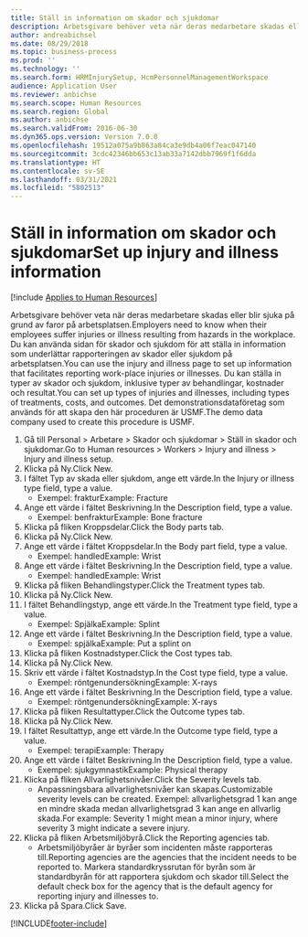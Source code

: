 ```yaml
---
title: Ställ in information om skador och sjukdomar
description: Arbetsgivare behöver veta när deras medarbetare skadas eller blir sjuka på grund av faror på arbetsplatsen.
author: andreabichsel
ms.date: 08/29/2018
ms.topic: business-process
ms.prod: ''
ms.technology: ''
ms.search.form: HRMInjurySetup, HcmPersonnelManagementWorkspace
audience: Application User
ms.reviewer: anbichse
ms.search.scope: Human Resources
ms.search.region: Global
ms.author: anbichse
ms.search.validFrom: 2016-06-30
ms.dyn365.ops.version: Version 7.0.0
ms.openlocfilehash: 19512a075a9b863a84ca3e9db4a06f7eac047140
ms.sourcegitcommit: 3cdc42346bb653c13ab33a7142dbb7969f1f6dda
ms.translationtype: HT
ms.contentlocale: sv-SE
ms.lasthandoff: 03/31/2021
ms.locfileid: "5802513"
---
```

# <a name="set-up-injury-and-illness-information"></a><span data-ttu-id="7eb18-103">Ställ in information om skador och sjukdomar</span><span class="sxs-lookup"><span data-stu-id="7eb18-103">Set up injury and illness information</span></span>

[!include [Applies to Human Resources](../includes/applies-to-hr.md)]



<span data-ttu-id="7eb18-104">Arbetsgivare behöver veta när deras medarbetare skadas eller blir sjuka på grund av faror på arbetsplatsen.</span><span class="sxs-lookup"><span data-stu-id="7eb18-104">Employers need to know when their employees suffer injuries or illness resulting from hazards in the workplace.</span></span> <span data-ttu-id="7eb18-105">Du kan använda sidan för skador och sjukdom för att ställa in information som underlättar rapporteringen av skador eller sjukdom på arbetsplatsen.</span><span class="sxs-lookup"><span data-stu-id="7eb18-105">You can use the injury and illness page to set up information that facilitates reporting work-place injuries or illnesses.</span></span> <span data-ttu-id="7eb18-106">Du kan ställa in typer av skador och sjukdom, inklusive typer av behandlingar, kostnader och resultat.</span><span class="sxs-lookup"><span data-stu-id="7eb18-106">You can set up types of injuries and illnesses, including types of treatments, costs, and outcomes.</span></span> <span data-ttu-id="7eb18-107">Det demonstrationsdataföretag som används för att skapa den här proceduren är USMF.</span><span class="sxs-lookup"><span data-stu-id="7eb18-107">The demo data company used to create this procedure is USMF.</span></span>

1. <span data-ttu-id="7eb18-108">Gå till Personal > Arbetare > Skador och sjukdomar > Ställ in skador och sjukdomar.</span><span class="sxs-lookup"><span data-stu-id="7eb18-108">Go to Human resources > Workers > Injury and illness > Injury and illness setup.</span></span>
2. <span data-ttu-id="7eb18-109">Klicka på Ny.</span><span class="sxs-lookup"><span data-stu-id="7eb18-109">Click New.</span></span>
3. <span data-ttu-id="7eb18-110">I fältet Typ av skada eller sjukdom, ange ett värde.</span><span class="sxs-lookup"><span data-stu-id="7eb18-110">In the Injury or illness type field, type a value.</span></span>
    * <span data-ttu-id="7eb18-111">Exempel: fraktur</span><span class="sxs-lookup"><span data-stu-id="7eb18-111">Example: Fracture</span></span>  
4. <span data-ttu-id="7eb18-112">Ange ett värde i fältet Beskrivning.</span><span class="sxs-lookup"><span data-stu-id="7eb18-112">In the Description field, type a value.</span></span>
    * <span data-ttu-id="7eb18-113">Exempel: benfraktur</span><span class="sxs-lookup"><span data-stu-id="7eb18-113">Example: Bone fracture</span></span>  
5. <span data-ttu-id="7eb18-114">Klicka på fliken Kroppsdelar.</span><span class="sxs-lookup"><span data-stu-id="7eb18-114">Click the Body parts tab.</span></span>
6. <span data-ttu-id="7eb18-115">Klicka på Ny.</span><span class="sxs-lookup"><span data-stu-id="7eb18-115">Click New.</span></span>
7. <span data-ttu-id="7eb18-116">Ange ett värde i fältet Kroppsdelar.</span><span class="sxs-lookup"><span data-stu-id="7eb18-116">In the Body part field, type a value.</span></span>
    * <span data-ttu-id="7eb18-117">Exempel: handled</span><span class="sxs-lookup"><span data-stu-id="7eb18-117">Example: Wrist</span></span>  
8. <span data-ttu-id="7eb18-118">Ange ett värde i fältet Beskrivning.</span><span class="sxs-lookup"><span data-stu-id="7eb18-118">In the Description field, type a value.</span></span>
    * <span data-ttu-id="7eb18-119">Exempel: handled</span><span class="sxs-lookup"><span data-stu-id="7eb18-119">Example: Wrist</span></span>  
9. <span data-ttu-id="7eb18-120">Klicka på fliken Behandlingstyper.</span><span class="sxs-lookup"><span data-stu-id="7eb18-120">Click the Treatment types tab.</span></span>
10. <span data-ttu-id="7eb18-121">Klicka på Ny.</span><span class="sxs-lookup"><span data-stu-id="7eb18-121">Click New.</span></span>
11. <span data-ttu-id="7eb18-122">I fältet Behandlingstyp, ange ett värde.</span><span class="sxs-lookup"><span data-stu-id="7eb18-122">In the Treatment type field, type a value.</span></span>
    * <span data-ttu-id="7eb18-123">Exempel: Spjälka</span><span class="sxs-lookup"><span data-stu-id="7eb18-123">Example: Splint</span></span>  
12. <span data-ttu-id="7eb18-124">Ange ett värde i fältet Beskrivning.</span><span class="sxs-lookup"><span data-stu-id="7eb18-124">In the Description field, type a value.</span></span>
    * <span data-ttu-id="7eb18-125">Exempel: spjälka</span><span class="sxs-lookup"><span data-stu-id="7eb18-125">Example: Put a splint on</span></span>  
13. <span data-ttu-id="7eb18-126">Klicka på fliken Kostnadstyper.</span><span class="sxs-lookup"><span data-stu-id="7eb18-126">Click the Cost types tab.</span></span>
14. <span data-ttu-id="7eb18-127">Klicka på Ny.</span><span class="sxs-lookup"><span data-stu-id="7eb18-127">Click New.</span></span>
15. <span data-ttu-id="7eb18-128">Skriv ett värde i fältet Kostnadstyp.</span><span class="sxs-lookup"><span data-stu-id="7eb18-128">In the Cost type field, type a value.</span></span>
    * <span data-ttu-id="7eb18-129">Exempel: röntgenundersökning</span><span class="sxs-lookup"><span data-stu-id="7eb18-129">Example: X-rays</span></span>  
16. <span data-ttu-id="7eb18-130">Ange ett värde i fältet Beskrivning.</span><span class="sxs-lookup"><span data-stu-id="7eb18-130">In the Description field, type a value.</span></span>
    * <span data-ttu-id="7eb18-131">Exempel: röntgenundersökning</span><span class="sxs-lookup"><span data-stu-id="7eb18-131">Example: X-rays</span></span>  
17. <span data-ttu-id="7eb18-132">Klicka på fliken Resultattyper.</span><span class="sxs-lookup"><span data-stu-id="7eb18-132">Click the Outcome types tab.</span></span>
18. <span data-ttu-id="7eb18-133">Klicka på Ny.</span><span class="sxs-lookup"><span data-stu-id="7eb18-133">Click New.</span></span>
19. <span data-ttu-id="7eb18-134">I fältet Resultattyp, ange ett värde.</span><span class="sxs-lookup"><span data-stu-id="7eb18-134">In the Outcome type field, type a value.</span></span>
    * <span data-ttu-id="7eb18-135">Exempel: terapi</span><span class="sxs-lookup"><span data-stu-id="7eb18-135">Example: Therapy</span></span>  
20. <span data-ttu-id="7eb18-136">Ange ett värde i fältet Beskrivning.</span><span class="sxs-lookup"><span data-stu-id="7eb18-136">In the Description field, type a value.</span></span>
    * <span data-ttu-id="7eb18-137">Exempel: sjukgymnastik</span><span class="sxs-lookup"><span data-stu-id="7eb18-137">Example: Physical therapy</span></span>  
21. <span data-ttu-id="7eb18-138">Klicka på fliken Allvarlighetsnivåer.</span><span class="sxs-lookup"><span data-stu-id="7eb18-138">Click the Severity levels tab.</span></span>
    * <span data-ttu-id="7eb18-139">Anpassningsbara allvarlighetsnivåer kan skapas.</span><span class="sxs-lookup"><span data-stu-id="7eb18-139">Customizable severity levels can be created.</span></span> <span data-ttu-id="7eb18-140">Exempel: allvarlighetsgrad 1 kan ange en mindre skada medan allvarlighetsgrad 3 kan ange en allvarlig skada.</span><span class="sxs-lookup"><span data-stu-id="7eb18-140">For example: Severity 1 might mean a minor injury, where severity 3 might indicate a severe injury.</span></span>  
22. <span data-ttu-id="7eb18-141">Klicka på fliken Arbetsmiljöbyrå.</span><span class="sxs-lookup"><span data-stu-id="7eb18-141">Click the Reporting agencies tab.</span></span>
    * <span data-ttu-id="7eb18-142">Arbetsmiljöbyråer är byråer som incidenten måste rapporteras till.</span><span class="sxs-lookup"><span data-stu-id="7eb18-142">Reporting agencies are the agencies that the incident needs to be reported to.</span></span> <span data-ttu-id="7eb18-143">Markera standardkryssrutan för byrån som är standardbyrån för att rapportera sjukdom och skador till.</span><span class="sxs-lookup"><span data-stu-id="7eb18-143">Select the default check box for the agency that is the default agency for reporting injury and illnesses to.</span></span>  
23. <span data-ttu-id="7eb18-144">Klicka på Spara.</span><span class="sxs-lookup"><span data-stu-id="7eb18-144">Click Save.</span></span>



[!INCLUDE[footer-include](../includes/footer-banner.md)]